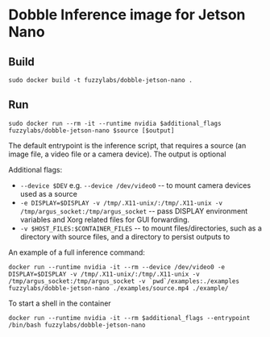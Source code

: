# Dobble Inference image for Jetson Nano

## Build
```
sudo docker build -t fuzzylabs/dobble-jetson-nano .
```

## Run
```
sudo docker run --rm -it --runtime nvidia $additional_flags fuzzylabs/dobble-jetson-nano $source [$output]
```

The default entrypoint is the inference script, that requires a source (an image file, a video file or a camera device). The output is optional

Additional flags:
* `--device $DEV` e.g. `--device /dev/video0` -- to mount camera devices used as a source
* `-e DISPLAY=$DISPLAY -v /tmp/.X11-unix/:/tmp/.X11-unix -v /tmp/argus_socket:/tmp/argus_socket` -- pass DISPLAY environment variables and Xorg related files for GUI forwarding. 
* `-v $HOST_FILES:$CONTAINER_FILES` -- to mount files/directories, such as a directory with source files, and a directory to persist outputs to

An example of a full inference command:
```
docker run --runtime nvidia -it --rm --device /dev/video0 -e DISPLAY=$DISPLAY -v /tmp/.X11-unix/:/tmp/.X11-unix -v /tmp/argus_socket:/tmp/argus_socket -v `pwd`/examples:./examples fuzzylabs/dobble-jetson-nano ./examples/source.mp4 ./example/
```

To start a shell in the container
```
docker run --runtime nvidia -it --rm $additional_flags --entrypoint /bin/bash fuzzylabs/dobble-jetson-nano
```